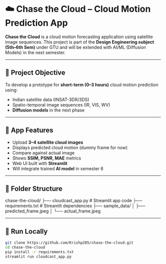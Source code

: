 # ☁️ Chase the Cloud – Cloud Motion Prediction App

**Chase the Cloud** is a cloud motion forecasting application using satellite image sequences. This project is part of the **Design Engineering subject (5th–6th Sem)** under GTU and will be extended with AI/ML (Diffusion Models) in the next semester.

---

## 🎯 Project Objective

To develop a prototype for **short-term (0–3 hours)** cloud motion prediction using:
- Indian satellite data (INSAT-3DR/3DS)
- Spatio-temporal image sequences (IR, VIS, WV)
- **Diffusion models** in the next phase

---

## 📸 App Features

- Upload **3–4 satellite cloud images**
- Displays predicted cloud motion (dummy frame for now)
- Compare against actual image
- Shows **SSIM, PSNR, MAE** metrics
- Web UI built with **Streamlit**
- Will integrate trained **AI model** in semester 6

---

## 📁 Folder Structure

chase-the-cloud/
├── cloudcast_app.py # Streamlit app code
├── requirements.txt # Streamlit dependencies
├── sample_data/
│ ├── predicted_frame.jpeg
│ └── actual_frame.jpeg


---

## 🚀 Run Locally

```bash
git clone https://github.com/Krishp285/chase-the-cloud.git
cd chase-the-cloud
pip install -r requirements.txt
streamlit run cloudcast_app.py
